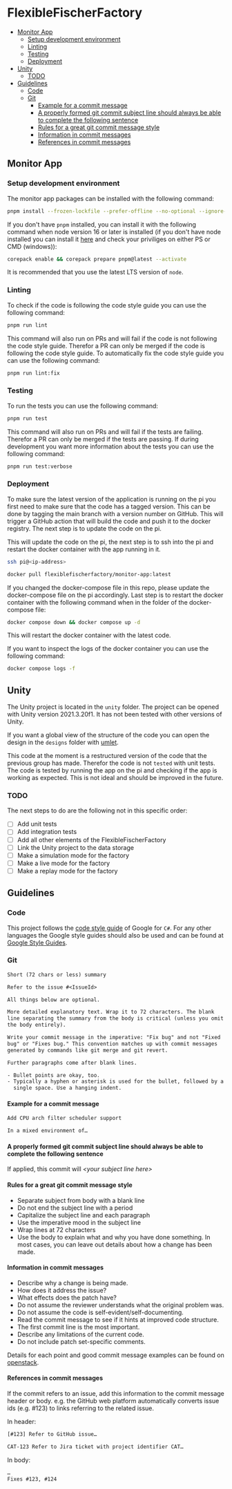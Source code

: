 # FlexibleFischerFactory
- [Monitor App](#monitor-app)
  - [Setup development environment](#setup-development-environment)
  - [Linting](#linting)
  - [Testing](#testing)
  - [Deployment](#deployment)
- [Unity](#unity)
  - [TODO](#todo)
- [Guidelines](#guidelines)
  - [Code](#code)
  - [Git](#git)
    - [Example for a commit message](#example-for-a-commit-message)
    - [A properly formed git commit subject line should always be able to complete the following sentence](#a-properly-formed-git-commit-subject-line-should-always-be-able-to-complete-the-following-sentence)
    - [Rules for a great git commit message style](#rules-for-a-great-git-commit-message-style)
    - [Information in commit messages](#information-in-commit-messages)
    - [References in commit messages](#references-in-commit-messages)

## Monitor App

### Setup development environment

The monitor app packages can be installed with the following command:

```bash
pnpm install --frozen-lockfile --prefer-offline --no-optional --ignore-scripts
```

If you don't have `pnpm` installed, you can install it with the following command when node version 16 or later is installed (if you don't have node installed you can install it [here](https://nodejs.org/en/) and check your priviliges on either PS or CMD (windows)):

```bash
corepack enable && corepack prepare pnpm@latest --activate
```

It is recommended that you use the latest LTS version of `node`.

### Linting

To check if the code is following the code style guide you can use the following command:

```bash
pnpm run lint
```

This command will also run on PRs and will fail if the code is not following the code style guide. Therefor a PR can only be merged if the code is following the code style guide.
To automatically fix the code style guide you can use the following command:

```bash
pnpm run lint:fix
```

### Testing

To run the tests you can use the following command:

```bash
pnpm run test
```

This command will also run on PRs and will fail if the tests are failing. Therefor a PR can only be merged if the tests are passing.
If during development you want more information about the tests you can use the following command:

```bash
pnpm run test:verbose
```

### Deployment

To make sure the latest version of the application is running on the pi you first need to make sure that the code has a tagged version. This can be done by tagging the main branch with a version number on GitHub. This will trigger a GitHub action that will build the code and push it to the docker registry. The next step is to update the code on the pi.

This will update the code on the pi, the next step is to ssh into the pi and restart the docker container with the app running in it.

```bash
ssh pi@<ip-address>
```

```bash
docker pull flexiblefischerfactory/monitor-app:latest
```

If you changed the docker-compose file in this repo, please update the docker-compose file on the pi accordingly.
Last step is to restart the docker container with the following command when in the folder of the docker-compose file:

```bash
docker compose down && docker compose up -d
```

This will restart the docker container with the latest code.

If you want to inspect the logs of the docker container you can use the following command:

```bash
docker compose logs -f
```

## Unity

The Unity project is located in the `unity` folder. The project can be opened with Unity version 2021.3.20f1.
It has not been tested with other versions of Unity.

If you want a global view of the structure of the code you can open the design in the `designs` folder with [umlet](https://www.umlet.com/).

This code at the moment is a restructured version of the code that the previous group has made. Therefor the code is not `tested` with unit tests. The code is tested by running the app on the pi and checking if the app is working as expected. This is not ideal and should be improved in the future.

### TODO

The next steps to do are the following not in this specific order:

- [ ] Add unit tests
- [ ] Add integration tests
- [ ] Add all other elements of the FlexibleFischerFactory
- [ ] Link the Unity project to the data storage
- [ ] Make a simulation mode for the factory
- [ ] Make a live mode for the factory
- [ ] Make a replay mode for the factory

## Guidelines

### Code

This project follows the [code style guide](https://google.github.io/styleguide/csharp-style.html) of Google for `C#`.
For any other languages the Google style guides should also be used and can be found at [Google Style Guides](https://google.github.io/styleguide/).

### Git

```txt
Short (72 chars or less) summary

Refer to the issue #<IssueId>

All things below are optional.

More detailed explanatory text. Wrap it to 72 characters. The blank
line separating the summary from the body is critical (unless you omit
the body entirely).

Write your commit message in the imperative: "Fix bug" and not "Fixed
bug" or "Fixes bug." This convention matches up with commit messages
generated by commands like git merge and git revert.

Further paragraphs come after blank lines.

- Bullet points are okay, too.
- Typically a hyphen or asterisk is used for the bullet, followed by a
  single space. Use a hanging indent.
```

#### Example for a commit message

```txt
Add CPU arch filter scheduler support

In a mixed environment of…
```

#### A properly formed git commit subject line should always be able to complete the following sentence

If applied, this commit will *\<your subject line here\>*

#### Rules for a great git commit message style

- Separate subject from body with a blank line
- Do not end the subject line with a period
- Capitalize the subject line and each paragraph
- Use the imperative mood in the subject line
- Wrap lines at 72 characters
- Use the body to explain what and why you have done something. In most cases, you can leave out details about how a change has been made.

#### Information in commit messages

- Describe why a change is being made.
- How does it address the issue?
- What effects does the patch have?
- Do not assume the reviewer understands what the original problem was.
- Do not assume the code is self-evident/self-documenting.
- Read the commit message to see if it hints at improved code structure.
- The first commit line is the most important.
- Describe any limitations of the current code.
- Do not include patch set-specific comments.

Details for each point and good commit message examples can be found on [openstack](https://wiki.openstack.org/wiki/GitCommitMessages#Information_in_commit_messages).

#### References in commit messages

If the commit refers to an issue, add this information to the commit message header or body. e.g. the GitHub web platform automatically converts issue ids (e.g. #123) to links referring to the related issue.

In header:

```txt
[#123] Refer to GitHub issue…
```

```txt
CAT-123 Refer to Jira ticket with project identifier CAT…
```

In body:

```txt
…
Fixes #123, #124
```
